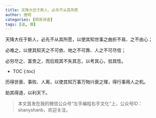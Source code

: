 ```yaml
---
title: 天降大任于斯人，必先不从其所愿
author: 唐明
categories: [明哥讲道]
tags: [道, 儒]
---
```

天降大任于斯人，必先不从其所愿，以使其知世事之曲折不易、之不由心；

必难之，以使其知天之不可依、地之不可靠、人之不可尽信；

必穷尽之、富贵之，而后观其不失其志，以考其心，验其性。

<!--以上为摘要内容-->
* TOC
{:toc}

历得世衰、事败、人离，以使其知万事万物兴衰之理，得行事用人之机。

助其得道，以利天下。

>本文首发在我的微信公众号“左手编程右手文化”上，公众号ID：shanyshanb，欢迎关注。